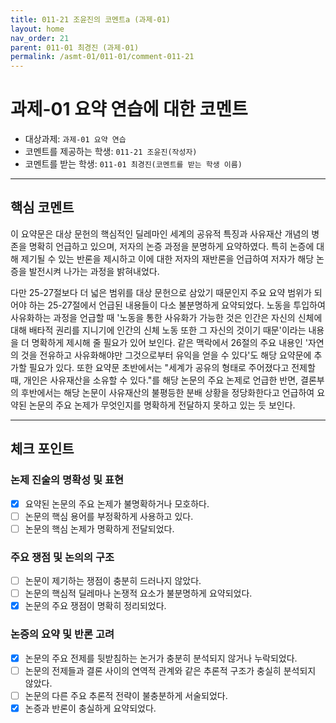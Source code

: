 ```yaml
---
title: 011-21 조윤진의 코멘트a (과제-01) 
layout: home
nav_order: 21
parent: 011-01 최경진 (과제-01)
permalink: /asmt-01/011-01/comment-011-21
---
```


# 과제-01 요약 연습에 대한 코멘트

- 대상과제: `과제-01 요약 연습`
- 코멘트를 제공하는 학생: `011-21 조윤진(작성자)` 
- 코멘트를 받는 학생: `011-01 최경진(코멘트를 받는 학생 이름)` 

---

## 핵심 코멘트

이 요약문은 대상 문헌의 핵심적인 딜레마인 세계의 공유적 특징과 사유재산 개념의 병존을 명확히 언급하고 있으며, 저자의 논증 과정을 분명하게 요약하였다. 특히 논증에 대해 제기될 수 있는 반론을 제시하고 이에 대한 저자의 재반론을 언급하여 저자가 해당 논증을 발전시켜 나가는 과정을 밝혀내었다.

다만 25-27절보다 더 넓은 범위를 대상 문헌으로 삼았기 때문인지 주요 요약 범위가 되어야 하는 25-27절에서 언급된 내용들이 다소 불분명하게 요약되었다. 노동을 투입하여 사유화하는 과정을 언급할 때 '노동을 통한 사유화가 가능한 것은 인간은 자신의 신체에 대해 배타적 권리를 지니기에 인간의 신체 노동 또한 그 자신의 것이기 때문'이라는 내용을 더 명확하게 제시해 줄 필요가 있어 보인다. 같은 맥락에서 26절의 주요 내용인 '자연의 것을 전유하고 사유화해야만 그것으로부터 유익을 얻을 수 있다'도 해당 요약문에 추가할 필요가 있다. 또한 요약문 초반에서는 "세계가 공유의 형태로 주어졌다고 전제할 때, 개인은 사유재산을 소유할 수 있다."를 해당 논문의 주요 논제로 언급한 반면, 결론부의 후반에서는 해당 논문이 사유재산의 불평등한 분배 상황을 정당화한다고 언급하여 요약된 논문의 주요 논제가 무엇인지를 명확하게 전달하지 못하고 있는 듯 보인다.

---

## 체크 포인트

### 논제 진술의 명확성 및 표현  
- [x] 요약된 논문의 주요 논제가 불명확하거나 모호하다.  
- [ ] 논문의 핵심 용어를 부정확하게 사용하고 있다.  
- [ ] 논문의 핵심 논제가 명확하게 전달되었다.  

### 주요 쟁점 및 논의의 구조  
- [ ] 논문이 제기하는 쟁점이 충분히 드러나지 않았다.  
- [ ] 논문의 핵심적 딜레마나 논쟁적 요소가 불분명하게 요약되었다.  
- [x] 논문의 주요 쟁점이 명확히 정리되었다.  

### 논증의 요약 및 반론 고려  
- [x] 논문의 주요 전제를 뒷받침하는 논거가 충분히 분석되지 않거나 누락되었다.  
- [ ] 논문의 전제들과 결론 사이의 연역적 관계와 같은 추론적 구조가 충실히 분석되지 않았다.  
- [ ] 논문의 다른 주요 추론적 전략이 불충분하게 서술되었다.
- [x] 논증과 반론이 충실하게 요약되었다. 